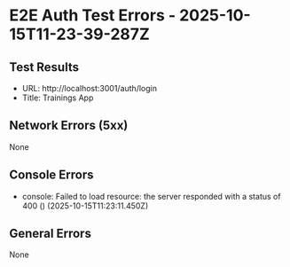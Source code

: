 # E2E Auth Test Errors - 2025-10-15T11-23-39-287Z

## Test Results
- URL: http://localhost:3001/auth/login
- Title: Trainings App

## Network Errors (5xx)
None

## Console Errors
- console: Failed to load resource: the server responded with a status of 400 () (2025-10-15T11:23:11.450Z)

## General Errors
None
